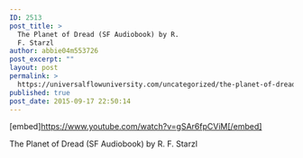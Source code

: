 ```yaml
---
ID: 2513
post_title: >
  The Planet of Dread (SF Audiobook) by R.
  F. Starzl
author: abbie04m553726
post_excerpt: ""
layout: post
permalink: >
  https://universalflowuniversity.com/uncategorized/the-planet-of-dread-sf-audiobook-by-r-f-starzl/
published: true
post_date: 2015-09-17 22:50:14
---
```

[embed]https://www.youtube.com/watch?v=gSAr6fpCViM[/embed]<br>
<p>The Planet of Dread (SF Audiobook) by R. F. Starzl</p>